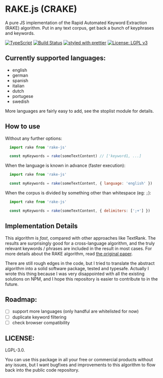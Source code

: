 # RAKE.js (CRAKE)

A pure JS implementation of the Rapid Automated Keyword Extraction (RAKE) algorithm. Put in any text corpus, get back a bunch of keyphrases and keywords.

[![TypeScript](https://badges.frapsoft.com/typescript/code/typescript.svg?v=101)](https://github.com/ellerbrock/typescript-badges/)
[![Build Status](https://travis-ci.org/Anonyfox/rake-js.svg?branch=master)](https://travis-ci.org/Anonyfox/rake-js)
[![styled with prettier](https://img.shields.io/badge/styled_with-prettier-ff69b4.svg)](https://github.com/prettier/prettier)
[![License: LGPL v3](https://img.shields.io/badge/License-LGPL%20v3-blue.svg)](http://www.gnu.org/licenses/lgpl-3.0)

## Currently supported languages:

- english
- german
- spanish
- italian
- dutch
- portugese
- swedish

More languages are fairly easy to add, see the stoplist module for details.

## How to use

Without any further options:

````javascript
  import rake from 'rake-js'

  const myKeywords = rake(someTextContent) // ['keyword1, ...]
````

When the language is known in advance (faster execution):

````javascript
  import rake from 'rake-js'

  const myKeywords = rake(someTextContent, { language: 'english' })
````

When the corpus is divided by something other than whitespace (eg: `;`):

````javascript
  import rake from 'rake-js'

  const myKeywords = rake(someTextContent, { delimiters: [';+'] })
````

## Implementation Details

This algorithm is *fast*, compared with other approaches like TextRank. The results are surprisingly good for a cross-language algorithm, and the truly relevant keywords / phrases are included in the result in most cases. For more details about the RAKE algorithm, read [the original paper](https://www.researchgate.net/publication/227988510_Automatic_Keyword_Extraction_from_Individual_Documents).

There are still rough edges in the code, but I tried to translate the abstract algorithm into a solid software package, tested and typesafe. Actually I wrote this thing because I was very disappointed with all the existing solutions on NPM, and I hope this repository is easier to contribute to in the future.

## Roadmap:

- [ ] support more languages (only handful are whitelisted for now)
- [ ] duplicate keyword filtering
- [ ] check browser compatibility

## LICENSE:

LGPL-3.0.

You can use this package in all your free or commercial products without any issues, but I want bugfixes and improvements to this algorithm to flow back into the public code repository.
